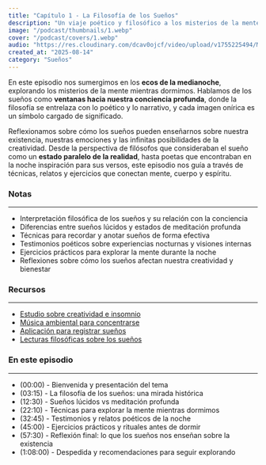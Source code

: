 ```yaml
---
title: "Capítulo 1 - La Filosofía de los Sueños"
description: "Un viaje poético y filosófico a los misterios de la mente y los sueños."
image: "/podcast/thumbnails/1.webp"
cover: "/podcast/covers/1.webp"
audio: "https://res.cloudinary.com/dcav0ojcf/video/upload/v1755225494/Mp3s/Earth_Wind_Fire_-_Boogie_Wonderland_Official_Video_-_EarthWindandFireVEVO_b2iklh.mp3"
created_at: "2025-08-14"
category: "Sueños"
---
```


En este episodio nos sumergimos en los **ecos de la medianoche**, explorando los misterios de la mente mientras dormimos. Hablamos de los sueños como **ventanas hacia nuestra conciencia profunda**, donde la filosofía se entrelaza con lo poético y lo narrativo, y cada imagen onírica es un símbolo cargado de significado.  

Reflexionamos sobre cómo los sueños pueden enseñarnos sobre nuestra existencia, nuestras emociones y las infinitas posibilidades de la creatividad. Desde la perspectiva de filósofos que consideraban el sueño como un **estado paralelo de la realidad**, hasta poetas que encontraban en la noche inspiración para sus versos, este episodio nos guía a través de técnicas, relatos y ejercicios que conectan mente, cuerpo y espíritu.  

### **Notas**
---
- Interpretación filosófica de los sueños y su relación con la conciencia
- Diferencias entre sueños lúcidos y estados de meditación profunda
- Técnicas para recordar y anotar sueños de forma efectiva
- Testimonios poéticos sobre experiencias nocturnas y visiones internas
- Ejercicios prácticos para explorar la mente durante la noche
- Reflexiones sobre cómo los sueños afectan nuestra creatividad y bienestar

### **Recursos**
---
- [Estudio sobre creatividad e insomnio](https://example.com/creatividad-insomnio)
- [Música ambiental para concentrarse](https://example.com/musica-nocturna)
- [Aplicación para registrar sueños](https://example.com/app-suenos)
- [Lecturas filosóficas sobre los sueños](https://example.com/filosofia-suenos)

### **En este episodio**
---
- (00:00) - Bienvenida y presentación del tema
- (03:15) - La filosofía de los sueños: una mirada histórica
- (12:30) - Sueños lúcidos vs meditación profunda
- (22:10) - Técnicas para explorar la mente mientras dormimos
- (32:45) - Testimonios y relatos poéticos de la noche
- (45:00) - Ejercicios prácticos y rituales antes de dormir
- (57:30) - Reflexión final: lo que los sueños nos enseñan sobre la existencia
- (1:08:00) - Despedida y recomendaciones para seguir explorando
